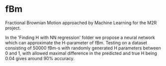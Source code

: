 # fBm
Fractional Brownian Motion approached by Machine Learning for the M2R project.

In the 'Finding H with NN regression' folder we propose a neural network which can approximate the H-parameter of fBm. Testing on a dataset consisting of 
50000 fBm-s with randomly generated H parameters between 0 and 1, with allowed maximal difference in the predicted and true H being 0.04 gives around 90%
accuracy.
